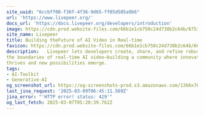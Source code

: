 ```yaml
---
site_uuid: "6ccbff08-f36f-4f36-9d65-ff05d505a9b6"
url: 'https://www.livepeer.org/'
docs_url: 'https://docs.livepeer.org/developers/introduction'
image: https://cdn.prod.website-files.com/66b1e1cb750c24d738b2c64b/67535c7c174b527cfa425281_Livepeer%20Webclip.png
site_name: Livepeer
title: Building theFuture of AI Video in Real-time
favicon: https://cdn.prod.website-files.com/66b1e1cb750c24d738b2c64b/66fda52cefec335f7053804d_favicon-32x32.png
description:   Livepeer lets developers create, share, and refine robust pipelines that push
the boundaries of real-time AI video—building a community where innovation
thrives and new possibilities emerge.
tags:
- AI-Toolkit
- Generative-AI
og_screenshot_url: https://og-screenshots-prod.s3.amazonaws.com/1366x768/80/false/54886f57aed3774f1ed123c394a72f1e9773c840b7a97967f9d4fdfe48241cd2.jpeg
last_jina_request: '2025-03-09T06:45:11.569Z'
jina_error: "'HTTP error! status: 429'"
og_last_fetch: 2025-03-07T05:20:39.762Z
---
```


